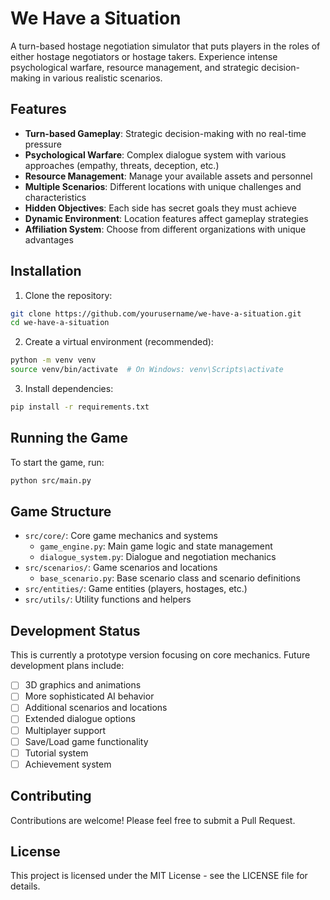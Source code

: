 # We Have a Situation

A turn-based hostage negotiation simulator that puts players in the roles of either hostage negotiators or hostage takers. Experience intense psychological warfare, resource management, and strategic decision-making in various realistic scenarios.

## Features

- **Turn-based Gameplay**: Strategic decision-making with no real-time pressure
- **Psychological Warfare**: Complex dialogue system with various approaches (empathy, threats, deception, etc.)
- **Resource Management**: Manage your available assets and personnel
- **Multiple Scenarios**: Different locations with unique challenges and characteristics
- **Hidden Objectives**: Each side has secret goals they must achieve
- **Dynamic Environment**: Location features affect gameplay strategies
- **Affiliation System**: Choose from different organizations with unique advantages

## Installation

1. Clone the repository:
```bash
git clone https://github.com/yourusername/we-have-a-situation.git
cd we-have-a-situation
```

2. Create a virtual environment (recommended):
```bash
python -m venv venv
source venv/bin/activate  # On Windows: venv\Scripts\activate
```

3. Install dependencies:
```bash
pip install -r requirements.txt
```

## Running the Game

To start the game, run:
```bash
python src/main.py
```

## Game Structure

- `src/core/`: Core game mechanics and systems
  - `game_engine.py`: Main game logic and state management
  - `dialogue_system.py`: Dialogue and negotiation mechanics
- `src/scenarios/`: Game scenarios and locations
  - `base_scenario.py`: Base scenario class and scenario definitions
- `src/entities/`: Game entities (players, hostages, etc.)
- `src/utils/`: Utility functions and helpers

## Development Status

This is currently a prototype version focusing on core mechanics. Future development plans include:

- [ ] 3D graphics and animations
- [ ] More sophisticated AI behavior
- [ ] Additional scenarios and locations
- [ ] Extended dialogue options
- [ ] Multiplayer support
- [ ] Save/Load game functionality
- [ ] Tutorial system
- [ ] Achievement system

## Contributing

Contributions are welcome! Please feel free to submit a Pull Request.

## License

This project is licensed under the MIT License - see the LICENSE file for details. 